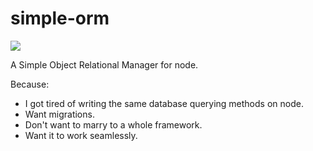 simple-orm
==========

![](https://img.shields.io/badge/version-0.0.1-green.svg)


A Simple Object Relational Manager for node.

Because:
- I got tired of writing the same database querying methods on node.
- Want migrations.
- Don't want to marry to a whole framework.
- Want it to work seamlessly.
